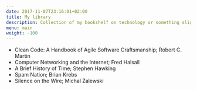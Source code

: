 ```yaml
---
date: 2017-11-07T23:16:01+02:00
title: My library
description: Collection of my bookshelf on technology or something slightly related. Maybe thoughts of them as well someday.
menu: main
weight: -100
---
```


* Clean Code: A Handbook of Agile Software Craftsmanship; Robert C. Martin
* Computer Networking and the Internet; Fred Halsall
* A Brief History of Time; Stephen Hawking
* Spam Nation; Brian Krebs
* Silence on the Wire; Michal Zalewski